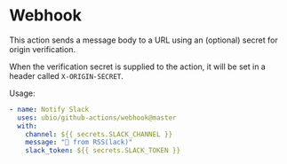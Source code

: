 # Webhook

This action sends a message body to a URL using an (optional) secret for origin verification.

When the verification secret is supplied to the action, it will be set in a header called `X-ORIGIN-SECRET`.

Usage:

```yaml
- name: Notify Slack
  uses: ubio/github-actions/webhook@master
  with:
    channel: ${{ secrets.SLACK_CHANNEL }}
    message: "👋 from RSS(lack)"
    slack_token: ${{ secrets.SLACK_TOKEN }}
```

